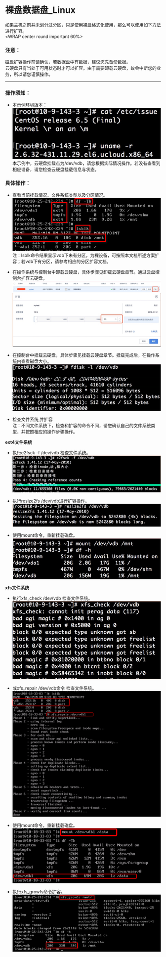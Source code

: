 

# 裸盘数据盘_Linux

如果主机之前并未划分过分区，只是使用裸盘格式化使用，那么可以使用如下方法进行扩容。  
<WRAP center round important 60%>

### 注意：

磁盘扩容操作前请确认，若数据盘中有数据，建议您先备份数据。  
云硬盘只有当处于可用状态时才可以扩容。由于需要卸载云硬盘，故会中断您的业务，所以请您谨慎操作。  
</WRAP>

-----

### 操作须知：

  * 本示例环境版本：  
![](/images/userguide/extend/image1.jpg)  
    本示例中，云硬盘挂载点为/dev/vdb，请您根据实际情况操作。若没有查看到相应设备，请您检查云硬盘挂载信息与状态。

### 具体操作：

  * 查看当前挂载情况、文件系统类型以及分区情况。  
![](/images/userguide/extend/df-h.png)  
    注：lsblk命令结果显示vdb下未有分区，为裸设备，可按照本文档所述方案扩容；若vdb下有分区，请参考相应的分区扩容文档。



  * 在操作系统与控制台中卸载云硬盘，具体步骤见卸载云硬盘章节。通过云盘控制台扩容云硬盘。 
![](/images/userguide/extend/image3.jpg)     
![](/images/userguide/extend/image4.jpg)
    
  * 在控制台中挂载云硬盘，具体步骤见挂载云硬盘章节。挂载完成后，在操作系统内查看磁盘大小。  
![](/images/userguide/extend/image5.jpg) 
    
  * 检查文件系统,并扩容  
    注：不同文件系统下，检查和扩容的命令不同，请您确认自己的文件系统类型，并按照相应的操作步骤操作。

**ext4文件系统**  

  * 执行e2fsck -f /dev/vdb 检查文件系统。 
![](/images/userguide/extend/image6.jpg)  
    
  * 执行resize2fs /dev/vdb进行扩容操作。  
![](/images/userguide/extend/resize2fs.png)  
    
  * 使用mount命令，重新挂载磁盘。  
![](/images/userguide/extend/mount.png)  

**xfs文件系统**  

  * 执行xfs\_check /dev/vdb 检查文件系统。  
![](/images/userguide/extend/xfs_check.png)  
    
  * 或xfs\_repair /dev/vdb命令 检查文件系统。  
![](/images/userguide/extend/xfs_repair.png)  
    
  * 使用mount命令，重新挂载磁盘。 
![](/images/userguide/extend/mount2.png)  
    
  * 执行xfs\_growfs命令扩容。
![](/images/userguide/extend/xfs_growfs.png)
